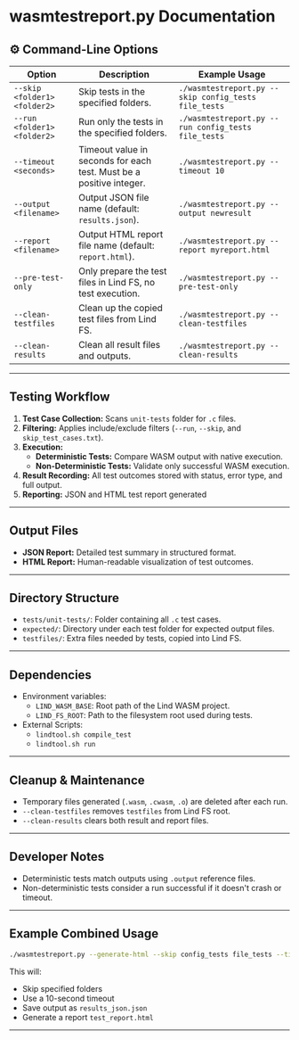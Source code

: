 # wasmtestreport.py Documentation

## ⚙️ Command-Line Options

| **Option** | **Description** | **Example Usage** |
|------------|------------------|--------------------|
| `--skip <folder1> <folder2>` | Skip tests in the specified folders. | `./wasmtestreport.py --skip config_tests file_tests` |
| `--run <folder1> <folder2>` | Run only the tests in the specified folders. | `./wasmtestreport.py --run config_tests file_tests` |
| `--timeout <seconds>` | Timeout value in seconds for each test. Must be a positive integer. | `./wasmtestreport.py --timeout 10` |
| `--output <filename>` | Output JSON file name (default: `results.json`). | `./wasmtestreport.py --output newresult` |
| `--report <filename>` | Output HTML report file name (default: `report.html`). | `./wasmtestreport.py --report myreport.html` |
| `--pre-test-only` | Only prepare the test files in Lind FS, no test execution. | `./wasmtestreport.py --pre-test-only` |
| `--clean-testfiles` | Clean up the copied test files from Lind FS. | `./wasmtestreport.py --clean-testfiles` |
| `--clean-results` | Clean all result files and outputs. | `./wasmtestreport.py --clean-results` |

---

## Testing Workflow

1. **Test Case Collection:** Scans `unit-tests` folder for `.c` files.
2. **Filtering:** Applies include/exclude filters (`--run`, `--skip`, and `skip_test_cases.txt`).
3. **Execution:**
   - **Deterministic Tests:** Compare WASM output with native execution.
   - **Non-Deterministic Tests:** Validate only successful WASM execution.
4. **Result Recording:** All test outcomes stored with status, error type, and full output.
5. **Reporting:** JSON and HTML test report generated

---

## Output Files

- **JSON Report:** Detailed test summary in structured format.
- **HTML Report:** Human-readable visualization of test outcomes.

---

## Directory Structure

- `tests/unit-tests/`: Folder containing all `.c` test cases.
- `expected/`: Directory under each test folder for expected output files.
- `testfiles/`: Extra files needed by tests, copied into Lind FS.

---

## Dependencies

- Environment variables:
  - `LIND_WASM_BASE`: Root path of the Lind WASM project.
  - `LIND_FS_ROOT`: Path to the filesystem root used during tests.
- External Scripts:
  - `lindtool.sh compile_test`
  - `lindtool.sh run`

---

## Cleanup & Maintenance

- Temporary files generated (`.wasm`, `.cwasm`, `.o`) are deleted after each run.
- `--clean-testfiles` removes `testfiles` from Lind FS root.
- `--clean-results` clears both result and report files.

---

## Developer Notes

- Deterministic tests match outputs using `.output` reference files.
- Non-deterministic tests consider a run successful if it doesn't crash or timeout.

---

## Example Combined Usage

```bash
./wasmtestreport.py --generate-html --skip config_tests file_tests --timeout 10 --output results_json --report test_report
```

This will:
- Skip specified folders
- Use a 10-second timeout
- Save output as `results_json.json`
- Generate a report `test_report.html`

---
